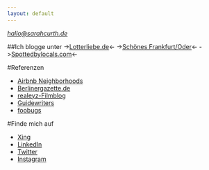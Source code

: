 ```yaml
---
layout: default
---
```

_[hallo@sarahcurth.de](mailto:hallo@sarahcurth.de)_

##Ich blogge unter
->[Lotterliebe.de](http://lotterliebe.de)<-
->[Schönes Frankfurt/Oder](http://schoenesffo.tumblr.com/)<-
->[Spottedbylocals.com](http://spottedbylocals.com/berlin/author/sarahcurth)<-

#Referenzen
*  [Airbnb Neighborhoods](https://www.airbnb.de/locations)
*  [Berlinergazette.de](http://berlinergazette.de/author/sarah-curth/)
*  [realeyz-Filmblog](http://www.realeyz.tv/de/blog/author/sarahcurth)
*  [Guidewriters](https://guidewriters.com/)
*  [foobugs](http://foobugs.com)

#Finde mich auf
*  [Xing](https://www.xing.com/profile/Sarah_Curth)
*  [LinkedIn](https://www.linkedin.com/in/sarahcurth)
*  [Twitter](https://twitter.com/#!/Lotterliebe)
*  [Instagram](http://ink361.com/#/users/6785007/photos)
